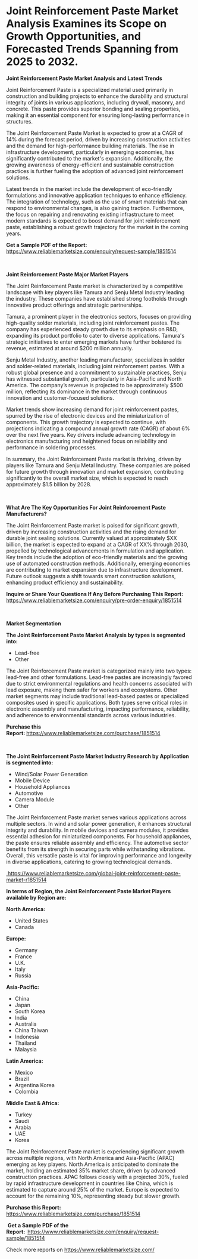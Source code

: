 <p><h1>Joint Reinforcement Paste Market Analysis Examines its Scope on Growth Opportunities, and Forecasted Trends Spanning from 2025 to 2032.</h1></p><p><strong>Joint Reinforcement Paste Market Analysis and Latest Trends</strong></p>
<p><p>Joint Reinforcement Paste is a specialized material used primarily in construction and building projects to enhance the durability and structural integrity of joints in various applications, including drywall, masonry, and concrete. This paste provides superior bonding and sealing properties, making it an essential component for ensuring long-lasting performance in structures.</p><p>The Joint Reinforcement Paste Market is expected to grow at a CAGR of 14% during the forecast period, driven by increasing construction activities and the demand for high-performance building materials. The rise in infrastructure development, particularly in emerging economies, has significantly contributed to the market's expansion. Additionally, the growing awareness of energy-efficient and sustainable construction practices is further fueling the adoption of advanced joint reinforcement solutions.</p><p>Latest trends in the market include the development of eco-friendly formulations and innovative application techniques to enhance efficiency. The integration of technology, such as the use of smart materials that can respond to environmental changes, is also gaining traction. Furthermore, the focus on repairing and renovating existing infrastructure to meet modern standards is expected to boost demand for joint reinforcement paste, establishing a robust growth trajectory for the market in the coming years.</p></p>
<p><strong>Get a Sample PDF of the Report:&nbsp;</strong> <a href="https://www.reliablemarketsize.com/enquiry/request-sample/1851514?utm_campaign=2884&utm_medium=2&utm_source=Github&utm_content=ia&utm_term=28022025&utm_id=joint-reinforcement-paste">https://www.reliablemarketsize.com/enquiry/request-sample/1851514</a></p>
<p>&nbsp;</p>
<p><strong>Joint Reinforcement Paste Major Market Players</strong></p>
<p><p>The Joint Reinforcement Paste market is characterized by a competitive landscape with key players like Tamura and Senju Metal Industry leading the industry. These companies have established strong footholds through innovative product offerings and strategic partnerships.</p><p>Tamura, a prominent player in the electronics sectors, focuses on providing high-quality solder materials, including joint reinforcement pastes. The company has experienced steady growth due to its emphasis on R&D, expanding its product portfolio to cater to diverse applications. Tamura's strategic initiatives to enter emerging markets have further bolstered its revenue, estimated at around $200 million annually.</p><p>Senju Metal Industry, another leading manufacturer, specializes in solder and solder-related materials, including joint reinforcement pastes. With a robust global presence and a commitment to sustainable practices, Senju has witnessed substantial growth, particularly in Asia-Pacific and North America. The company’s revenue is projected to be approximately $500 million, reflecting its dominance in the market through continuous innovation and customer-focused solutions.</p><p>Market trends show increasing demand for joint reinforcement pastes, spurred by the rise of electronic devices and the miniaturization of components. This growth trajectory is expected to continue, with projections indicating a compound annual growth rate (CAGR) of about 6% over the next five years. Key drivers include advancing technology in electronics manufacturing and heightened focus on reliability and performance in soldering processes.</p><p>In summary, the Joint Reinforcement Paste market is thriving, driven by players like Tamura and Senju Metal Industry. These companies are poised for future growth through innovation and market expansion, contributing significantly to the overall market size, which is expected to reach approximately $1.5 billion by 2028.</p></p>
<p>&nbsp;</p>
<p><strong>What Are The Key Opportunities For Joint Reinforcement Paste Manufacturers?</strong></p>
<p><p>The Joint Reinforcement Paste market is poised for significant growth, driven by increasing construction activities and the rising demand for durable joint sealing solutions. Currently valued at approximately $XX billion, the market is expected to expand at a CAGR of XX% through 2030, propelled by technological advancements in formulation and application. Key trends include the adoption of eco-friendly materials and the growing use of automated construction methods. Additionally, emerging economies are contributing to market expansion due to infrastructure development. Future outlook suggests a shift towards smart construction solutions, enhancing product efficiency and sustainability.</p></p>
<p><strong>Inquire or Share Your Questions If Any Before Purchasing This Report:</strong> <a href="https://www.reliablemarketsize.com/enquiry/pre-order-enquiry/1851514?utm_campaign=2884&utm_medium=2&utm_source=Github&utm_content=ia&utm_term=28022025&utm_id=joint-reinforcement-paste">https://www.reliablemarketsize.com/enquiry/pre-order-enquiry/1851514</a></p>
<p>&nbsp;</p>
<p><strong>Market Segmentation</strong></p>
<p><strong>The Joint Reinforcement Paste Market Analysis by types is segmented into:</strong></p>
<p><ul><li>Lead-free</li><li>Other</li></ul></p>
<p><p>The Joint Reinforcement Paste market is categorized mainly into two types: lead-free and other formulations. Lead-free pastes are increasingly favored due to strict environmental regulations and health concerns associated with lead exposure, making them safer for workers and ecosystems. Other market segments may include traditional lead-based pastes or specialized composites used in specific applications. Both types serve critical roles in electronic assembly and manufacturing, impacting performance, reliability, and adherence to environmental standards across various industries.</p></p>
<p><strong>Purchase this Report:&nbsp;</strong><a href="https://www.reliablemarketsize.com/purchase/1851514?utm_campaign=2884&utm_medium=2&utm_source=Github&utm_content=ia&utm_term=28022025&utm_id=joint-reinforcement-paste">https://www.reliablemarketsize.com/purchase/1851514</a></p>
<p>&nbsp;</p>
<p><strong>The Joint Reinforcement Paste Market Industry Research by Application is segmented into:</strong></p>
<p><ul><li>Wind/Solar Power Generation</li><li>Mobile Device</li><li>Household Appliances</li><li>Automotive</li><li>Camera Module</li><li>Other</li></ul></p>
<p><p>The Joint Reinforcement Paste market serves various applications across multiple sectors. In wind and solar power generation, it enhances structural integrity and durability. In mobile devices and camera modules, it provides essential adhesion for miniaturized components. For household appliances, the paste ensures reliable assembly and efficiency. The automotive sector benefits from its strength in securing parts while withstanding vibrations. Overall, this versatile paste is vital for improving performance and longevity in diverse applications, catering to growing technological demands.</p></p>
<p><a href="https://www.reliablemarketsize.com/global-joint-reinforcement-paste-market-r1851514?utm_campaign=2884&utm_medium=2&utm_source=Github&utm_content=ia&utm_term=28022025&utm_id=joint-reinforcement-paste">&nbsp;https://www.reliablemarketsize.com/global-joint-reinforcement-paste-market-r1851514</a></p>
<p><strong>In terms of Region, the Joint Reinforcement Paste Market Players available by Region are:</strong></p>
<p>
    <p> <strong> North America: </strong>
        <ul>
            <li>United States</li>
            <li>Canada</li>
        </ul>
        </p> 
    <p> <strong> Europe: </strong>
        <ul>
            <li>Germany</li>
            <li>France</li>
            <li>U.K.</li>
            <li>Italy</li>
            <li>Russia</li>
        </ul>
        </p> 
    <p> <strong> Asia-Pacific: </strong>
        <ul>
            <li>China</li>
            <li>Japan</li>
            <li>South Korea</li>
            <li>India</li>
            <li>Australia</li>
            <li>China Taiwan</li>
            <li>Indonesia</li>
            <li>Thailand</li>
            <li>Malaysia</li>
        </ul>
        </p> 
    <p> <strong> Latin America: </strong>
        <ul>
            <li>Mexico</li>
            <li>Brazil</li>
            <li>Argentina Korea</li>
            <li>Colombia</li>
        </ul>
        </p> 
    <p> <strong> Middle East & Africa: </strong>
        <ul>
            <li>Turkey</li>
            <li>Saudi</li>
            <li>Arabia</li>
            <li>UAE</li>
            <li>Korea</li>
        </ul>
    </p>
    </p>
<p><p>The Joint Reinforcement Paste market is experiencing significant growth across multiple regions, with North America and Asia-Pacific (APAC) emerging as key players. North America is anticipated to dominate the market, holding an estimated 35% market share, driven by advanced construction practices. APAC follows closely with a projected 30%, fueled by rapid infrastructure development in countries like China, which is estimated to capture around 25% of the market. Europe is expected to account for the remaining 10%, representing steady but slower growth.</p></p>
<p><strong>Purchase this Report: </strong><a href="https://www.reliablemarketsize.com/purchase/1851514?utm_campaign=2884&utm_medium=2&utm_source=Github&utm_content=ia&utm_term=28022025&utm_id=joint-reinforcement-paste">https://www.reliablemarketsize.com/purchase/1851514</a></p>
<p>&nbsp;<strong>Get a Sample PDF of the Report:&nbsp;&nbsp;</strong><a href="https://www.reliablemarketsize.com/enquiry/request-sample/1851514?utm_campaign=2884&utm_medium=2&utm_source=Github&utm_content=ia&utm_term=28022025&utm_id=joint-reinforcement-paste">https://www.reliablemarketsize.com/enquiry/request-sample/1851514</a></p>
<p><strong></strong></p>
<p>Check more reports on <a href="https://www.reliablemarketsize.com/?utm_campaign=2884&utm_medium=2&utm_source=Github&utm_content=ia&utm_term=28022025&utm_id=joint-reinforcement-paste">https://www.reliablemarketsize.com/</a></p>